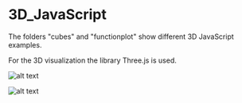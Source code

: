 # 3D_JavaScript

The folders "cubes" and "functionplot" show different 3D JavaScript examples.

For the 3D visualization the library Three.js is used.

![alt text](https://github.com/jkrn/Maze_SDL/blob/main/images/cubes.png?raw=true)

![alt text](https://github.com/jkrn/Maze_SDL/blob/main/images/functionplot.png?raw=true)
